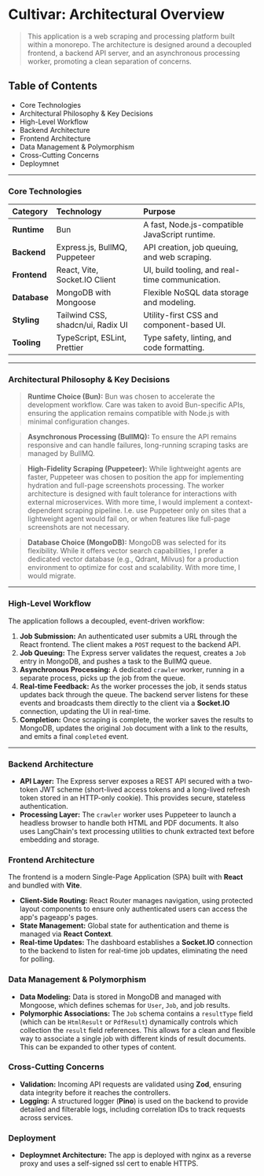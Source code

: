 # Cultivar: Architectural Overview

> This application is a web scraping and processing platform built within a monorepo. The architecture is designed
> around a decoupled frontend, a backend API server, and an asynchronous processing worker, promoting a clean separation
> of concerns.

## Table of Contents

- Core Technologies
- Architectural Philosophy & Key Decisions
- High-Level Workflow
- Backend Architecture
- Frontend Architecture
- Data Management & Polymorphism
- Cross-Cutting Concerns
- Deploymnet

---

### Core Technologies

| Category     | Technology                        | Purpose                                         |
| :----------- | :-------------------------------- | :---------------------------------------------- |
| **Runtime**  | Bun                               | A fast, Node.js-compatible JavaScript runtime.  |
| **Backend**  | Express.js, BullMQ, Puppeteer     | API creation, job queuing, and web scraping.    |
| **Frontend** | React, Vite, Socket.IO Client     | UI, build tooling, and real-time communication. |
| **Database** | MongoDB with Mongoose             | Flexible NoSQL data storage and modeling.       |
| **Styling**  | Tailwind CSS, shadcn/ui, Radix UI | Utility-first CSS and component-based UI.       |
| **Tooling**  | TypeScript, ESLint, Prettier      | Type safety, linting, and code formatting.      |

---

### Architectural Philosophy & Key Decisions

> **Runtime Choice (Bun):** Bun was chosen to accelerate the development workflow. Care was taken to avoid Bun-specific
> APIs, ensuring the application remains compatible with Node.js with minimal configuration changes.

> **Asynchronous Processing (BullMQ):** To ensure the API remains responsive and can handle failures, long-running
> scraping tasks are managed by BullMQ.

> **High-Fidelity Scraping (Puppeteer):** While lightweight agents are faster, Puppeteer was chosen to position the app
> for implementing hydration and full-page screenshots processing. The worker architecture is designed with fault
> tolerance for interactions with external microservices. With more time, I would implement a context-dependent
> scraping pipeline. I.e. use Puppeteer only on sites that a lightweight agent would fail on, or when features like
> full-page screenshots are not necessary.

> **Database Choice (MongoDB):** MongoDB was selected for its flexibility. While it offers vector search capabilities,
> I prefer a dedicated vector database (e.g., Qdrant, Milvus) for a production environment to optimize for cost
> and scalability. With more time, I would migrate.

---

### High-Level Workflow

The application follows a decoupled, event-driven workflow:

1.  **Job Submission:** An authenticated user submits a URL through the React frontend. The client makes a `POST`
    request to the backend API.
2.  **Job Queuing:** The Express server validates the request, creates a `Job` entry in MongoDB, and pushes a task to
    the BullMQ queue.
3.  **Asynchronous Processing:** A dedicated `crawler` worker, running in a separate process, picks up the job from the
    queue.
4.  **Real-time Feedback:** As the worker processes the job, it sends status updates back through the queue. The
    backend server listens for these events and broadcasts them directly to the client via a **Socket.IO** connection,
    updating the UI in real-time.
5.  **Completion:** Once scraping is complete, the worker saves the results to MongoDB, updates the original `Job`
    document with a link to the results, and emits a final `completed` event.

---

### Backend Architecture

- **API Layer:** The Express server exposes a REST API secured with a two-token JWT scheme (short-lived access tokens
  and a long-lived refresh token stored in an HTTP-only cookie). This provides secure, stateless authentication.
- **Processing Layer:** The `crawler` worker uses Puppeteer to launch a headless browser to handle both HTML and PDF
  documents. It also uses LangChain's text processing utilities to chunk extracted text before embedding and storage.

### Frontend Architecture

The frontend is a modern Single-Page Application (SPA) built with **React** and bundled with **Vite**.

- **Client-Side Routing:** React Router manages navigation, using protected layout components to ensure only
  authenticated users can access the app's pageapp's pages.
- **State Management:** Global state for authentication and theme is managed via **React Context**.
- **Real-time Updates:** The dashboard establishes a **Socket.IO** connection to the backend to listen for real-time
  job updates, eliminating the need for polling.

### Data Management & Polymorphism

- **Data Modeling:** Data is stored in MongoDB and managed with Mongoose, which defines schemas for `User`, `Job`, and
  job results.
- **Polymorphic Associations:** The `Job` schema contains a `resultType` field (which can be `HtmlResult` or `PdfResult`)
  dynamically controls which collection the `result` field references. This allows for a clean and flexible way to
  associate a single job with different kinds of result documents. This can be expanded to other types of content.

### Cross-Cutting Concerns

- **Validation:** Incoming API requests are validated using **Zod**, ensuring data integrity before it reaches the
  controllers.
- **Logging:** A structured logger (**Pino**) is used on the backend to provide detailed and filterable logs, including
  correlation IDs to track requests across services.

### Deployment

- **Deploymnet Architecture:** The app is deployed with nginx as a reverse proxy and uses a self-signed ssl cert to
  enable HTTPS.
